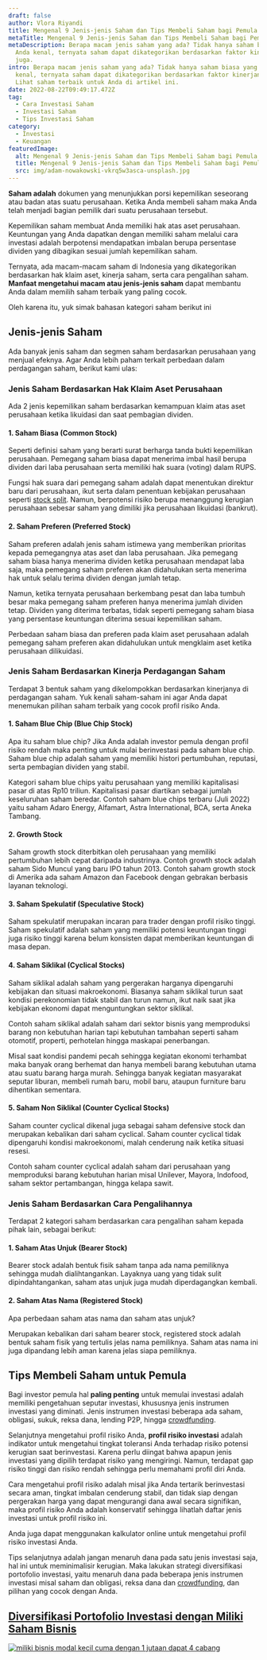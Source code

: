 ```yaml
---
draft: false
author: Vlora Riyandi
title: Mengenal 9 Jenis-jenis Saham dan Tips Membeli Saham bagi Pemula
metaTitle: Mengenal 9 Jenis-jenis Saham dan Tips Membeli Saham bagi Pemula
metaDescription: Berapa macam jenis saham yang ada? Tidak hanya saham biasa yang
  Anda kenal, ternyata saham dapat dikategorikan berdasarkan faktor kinerjanya
  juga.
intro: Berapa macam jenis saham yang ada? Tidak hanya saham biasa yang Anda
  kenal, ternyata saham dapat dikategorikan berdasarkan faktor kinerjanya juga.
  Lihat saham terbaik untuk Anda di artikel ini.
date: 2022-08-22T09:49:17.472Z
tag:
  - Cara Investasi Saham
  - Investasi Saham
  - Tips Investasi Saham
category:
  - Investasi
  - Keuangan
featuredImage:
  alt: Mengenal 9 Jenis-jenis Saham dan Tips Membeli Saham bagi Pemula
  title: Mengenal 9 Jenis-jenis Saham dan Tips Membeli Saham bagi Pemula
  src: img/adam-nowakowski-vkrq5w3asca-unsplash.jpg
---
```

**Saham adalah** dokumen yang menunjukkan porsi kepemilikan seseorang atau badan atas suatu perusahaan. Ketika Anda membeli saham maka Anda telah menjadi bagian pemilik dari suatu perusahaan tersebut. 

Kepemilikan saham membuat Anda memiliki hak atas aset perusahaan. Keuntungan yang Anda dapatkan dengan memiliki saham melalui cara investasi adalah berpotensi mendapatkan imbalan berupa persentase dividen yang dibagikan sesuai jumlah kepemilikan saham.

Ternyata, ada macam-macam saham di Indonesia yang dikategorikan berdasarkan hak klaim aset, kinerja saham, serta cara pengalihan saham. **Manfaat mengetahui macam atau jenis-jenis saham** dapat membantu Anda dalam memilih saham terbaik yang paling cocok.

Oleh karena itu, yuk simak bahasan kategori saham berikut ini

## Jenis-jenis Saham

Ada banyak jenis saham dan segmen saham berdasarkan perusahaan yang menjual efeknya. Agar Anda lebih paham terkait perbedaan dalam perdagangan saham, berikut kami ulas:

### Jenis Saham Berdasarkan Hak Klaim Aset Perusahaan

Ada 2 jenis kepemilikan saham berdasarkan kemampuan klaim atas aset perusahaan ketika likuidasi dan saat pembagian dividen. 

#### 1. Saham Biasa (Common Stock)  

Seperti definisi saham yang berarti surat berharga tanda bukti kepemilikan perusahaan. Pemegang saham biasa dapat menerima imbal hasil berupa dividen dari laba perusahaan serta memiliki hak suara (voting) dalam RUPS. 

Fungsi hak suara dari pemegang saham adalah dapat menentukan direktur baru dari perusahaan, ikut serta dalam penentuan kebijakan perusahaan seperti [stock split](https://landx.id/blog/stock-split-memahami-apa-itu-stock-split-dan-pengaruhnya-terhadap-harga-saham/). Namun, berpotensi risiko berupa menanggung kerugian perusahaan sebesar saham yang dimiliki jika perusahaan likuidasi (bankrut).

#### 2. Saham Preferen (Preferred Stock)

Saham preferen adalah jenis saham istimewa yang memberikan prioritas kepada pemegangnya atas aset dan laba perusahaan. Jika pemegang saham biasa hanya menerima dividen ketika perusahaan mendapat laba saja, maka pemegang saham preferen akan didahulukan serta menerima hak untuk selalu terima dividen dengan jumlah tetap.

Namun, ketika ternyata perusahaan berkembang pesat dan laba tumbuh besar maka pemegang saham preferen hanya menerima jumlah dividen tetap. Dividen yang diterima terbatas, tidak seperti pemegang saham biasa yang persentase keuntungan diterima sesuai kepemilikan saham.

Perbedaan saham biasa dan preferen pada klaim aset perusahaan adalah pemegang saham preferen akan didahulukan untuk mengklaim aset ketika perusahaan dilikuidasi.

### Jenis Saham Berdasarkan Kinerja Perdagangan Saham

Terdapat 3 bentuk saham yang dikelompokkan berdasarkan kinerjanya di perdagangan saham. Yuk kenali saham-saham ini agar Anda dapat menemukan pilihan saham terbaik yang cocok profil risiko Anda.

#### 1. Saham Blue Chip (Blue Chip Stock)

Apa itu saham blue chip? Jika Anda adalah investor pemula dengan profil risiko rendah maka penting untuk mulai berinvestasi pada saham blue chip. Saham blue chip adalah saham yang memiliki histori pertumbuhan, reputasi, serta pembagian dividen yang stabil.

Kategori saham blue chips yaitu perusahaan yang memiliki kapitalisasi pasar di atas Rp10 triliun. Kapitalisasi pasar diartikan sebagai jumlah keseluruhan saham beredar. Contoh saham blue chips terbaru (Juli 2022) yaitu saham Adaro Energy, Alfamart, Astra International, BCA, serta Aneka Tambang.

#### 2. Growth Stock

Saham growth stock diterbitkan oleh perusahaan yang memiliki pertumbuhan lebih cepat daripada industrinya. Contoh growth stock adalah saham Sido Muncul yang baru IPO tahun 2013. Contoh saham growth stock di Amerika ada saham Amazon dan Facebook dengan gebrakan berbasis layanan teknologi.

#### 3. Saham Spekulatif (Speculative Stock)

Saham spekulatif merupakan incaran para trader dengan profil risiko tinggi. Saham spekulatif adalah saham yang memiliki potensi keuntungan tinggi juga risiko tinggi karena belum konsisten dapat memberikan keuntungan di masa depan.

#### 4. Saham Siklikal (Cyclical Stocks)

Saham siklikal adalah saham yang pergerakan harganya dipengaruhi kebijakan dan situasi makroekonomi. Biasanya saham siklikal turun saat kondisi perekonomian tidak stabil dan turun namun, ikut naik saat jika kebijakan ekonomi dapat menguntungkan sektor siklikal.

Contoh saham siklikal adalah saham dari sektor bisnis yang memproduksi barang non kebutuhan harian tapi kebutuhan tambahan seperti saham otomotif, properti, perhotelan hingga maskapai penerbangan.

Misal saat kondisi pandemi pecah sehingga kegiatan ekonomi terhambat maka banyak orang berhemat dan hanya membeli barang kebutuhan utama atau suatu barang harga murah. Sehingga banyak kegiatan masyarakat seputar liburan, membeli rumah baru, mobil baru, ataupun furniture baru dihentikan sementara.

#### 5. Saham Non Siklikal (Counter Cyclical Stocks)

Saham counter cyclical dikenal juga sebagai saham defensive stock dan merupakan kebalikan dari saham cyclical. Saham counter cyclical tidak dipengaruhi kondisi makroekonomi, malah cenderung naik ketika situasi resesi.

Contoh saham counter cyclical adalah saham dari perusahaan yang memproduksi barang kebutuhan harian misal Unilever, Mayora, Indofood, saham sektor pertambangan, hingga kelapa sawit.

### Jenis Saham Berdasarkan Cara Pengalihannya

Terdapat 2 kategori saham berdasarkan cara pengalihan saham kepada pihak lain, sebagai berikut:

#### 1. Saham Atas Unjuk (Bearer Stock) 

Bearer stock adalah bentuk fisik saham tanpa ada nama pemiliknya sehingga mudah dialihtangankan. Layaknya uang yang tidak sulit dipindahtangankan, saham atas unjuk juga mudah diperdagangkan kembali.

#### 2. Saham Atas Nama (Registered Stock)

Apa perbedaan saham atas nama dan saham atas unjuk?

Merupakan kebalikan dari saham bearer stock, registered stock adalah bentuk saham fisik yang tertulis jelas nama pemiliknya. Saham atas nama ini juga dipandang lebih aman karena jelas siapa pemiliknya.

## Tips Membeli Saham untuk Pemula

Bagi investor pemula hal **paling penting** untuk memulai investasi adalah memiliki pengetahuan seputar investasi, khususnya jenis instrumen investasi yang diminati. Jenis instrumen investasi beberapa ada saham, obligasi, sukuk, reksa dana, lending P2P, hingga [crowdfunding](https://landx.id/blog).

Selanjutnya mengetahui profil risiko Anda, **profil risiko investasi** adalah indikator untuk mengetahui tingkat toleransi Anda terhadap risiko potensi kerugian saat berinvestasi. Karena perlu diingat bahwa apapun jenis investasi yang dipilih terdapat risiko yang mengiringi. Namun, terdapat gap risiko tinggi dan risiko rendah sehingga perlu memahami profil diri Anda.

Cara mengetahui profil risiko adalah misal jika Anda tertarik berinvestasi secara aman, tingkat imbalan cenderung stabil, dan tidak siap dengan pergerakan harga yang dapat mengurangi dana awal secara signifikan, maka profil risiko Anda adalah konservatif sehingga lihatlah daftar jenis investasi untuk profil risiko ini.

Anda juga dapat menggunakan kalkulator online untuk mengetahui profil risiko investasi Anda. 

Tips selanjutnya adalah jangan menaruh dana pada satu jenis investasi saja, hal ini untuk meminimalisir kerugian. Maka lakukan strategi diversifikasi portofolio investasi, yaitu menaruh dana pada beberapa jenis instrumen investasi misal saham dan obligasi, reksa dana dan [crowdfunding](https://landx.id/blog), dan pilihan yang cocok dengan Anda.

## [Diversifikasi Portofolio Investasi dengan Miliki Saham Bisnis](https://landx.id/?utm_source=Blog&utm_medium=organic+keyword&utm_campaign=blog&utm_id=Blog)

<!--StartFragment-->

[![miliki bisnis modal kecil cuma dengan 1 jutaan dapat 4 cabang ](https://accountgram-production.sfo2.cdn.digitaloceanspaces.com/landx_ghost/2021/11/jadi-owner-bisnis-hanya-1-jutaan-dengan-cuan-yang-sangat-menjanjikan.png)](https://landx.id/?utm_source=Blog&utm_medium=organic+keyword&utm_campaign=blog&utm_id=Blog)

<!--EndFragment-->